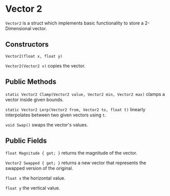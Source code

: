 # Vector 2

`Vector2` is a struct which implements basic functionality to store a 2-Dimensional vector.

## Constructors

`Vector2(float x, float y)`

`Vector2(Vector2 v)` copies the vector.

## Public Methods

`static Vector2 Clamp(Vector2 value, Vector2 min, Vector2 max)` clamps a vector inside given bounds.

`static Vector2 Lerp(Vector2 from, Vector2 to, float t)` linearly interpolates between two given vectors using `t`.

`void Swap()` swaps the vector's values.

## Public Fields

`float Magnitude { get; }` returns the magnitude of the vector.

`Vector2 Swapped { get; }` returns a new vector that represents the swapped version of the original.

`float x` the horizontal value.

`float y` the vertical value.
